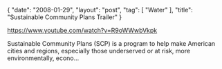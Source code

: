 {
   "date": "2008-01-29",
   "layout": "post",
   "tag": [
      "Water"
   ],
   "title": "Sustainable Community Plans Trailer"
}

https://www.youtube.com/watch?v=R9oWWwbVkpk  

Sustainable Community Plans (SCP) is a program to help make American cities and regions, especially those underserved or at risk, more environmentally, econo...